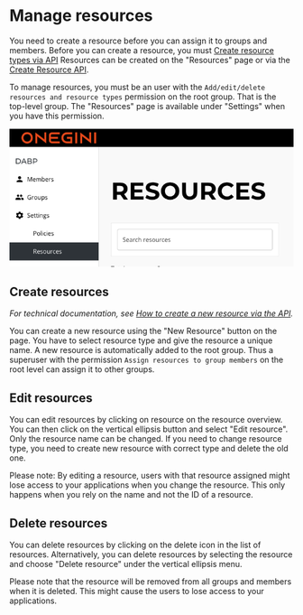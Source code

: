 # Manage resources

You need to create a resource before you can assign it to groups and members.
Before you can create a resource, you must [Create resource types via API](../technical/create-resource-type-via-api.md)
Resources can be created on the "Resources" page or via the [Create Resource API](../technical/create-resource-via-api.md). 

To manage resources, you must be an user with the `Add/edit/delete resources and resource types` permission on the root group. 
That is the top-level group. 
The "Resources" page is available under "Settings" when you have this permission.

![Resources page](../../img/resources-page.png)

## Create resources
*For technical documentation, see [How to create a new resource via the API](../technical/create-resource-via-api.md).*

You can create a new resource using the "New Resource" button on the page. You have to select resource type and give the resource a unique name.
A new resource is automatically added to the root group. 
Thus a superuser with the permission `Assign resources to group members` on the root level can assign it to other groups.

## Edit resources
You can edit resources by clicking on resource on the resource overview. 
You can then click on the vertical ellipsis button and select "Edit resource". 
Only the resource name can be changed. If you need to change resource type, you need to create new resource with correct type and delete the old one.

Please note: By editing a resource, users with that resource assigned might lose access to your applications when you change the resource. This only happens when you rely on the name and not the ID of a resource.

## Delete resources 
You can delete resources by clicking on the delete icon in the list of resources.
Alternatively, you can delete resources by selecting the resource and choose "Delete resource" under the vertical ellipsis menu.

Please note that the resource will be removed from all groups and members when it is deleted.
This might cause the users to lose access to your applications. 
